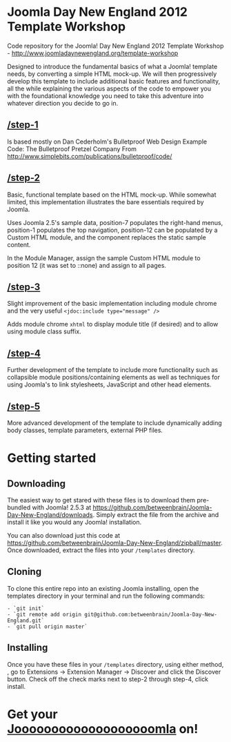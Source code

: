 # Joomla Day New England 2012 Template Workshop
Code repository for the Joomla! Day New England 2012 Template Workshop - http://www.joomladaynewengland.org/template-workshop

Designed to introduce the fundamental basics of what a Joomla! template needs, by converting a simple HTML mock-up. We will then progressively develop this template to include additional basic features and functionality, all the while explaining the various aspects of the code to empower you with the foundational knowledge you need to take this adventure into whatever direction you decide to go in.

## <a href="https://github.com/betweenbrain/Joomla-Day-New-England/tree/master/step-1">/step-1</a>
Is based mostly on Dan Cederholm's Bulletproof Web Design Example Code: The Bulletproof Pretzel Company
From http://www.simplebits.com/publications/bulletproof/code/

## <a href="https://github.com/betweenbrain/Joomla-Day-New-England/tree/master/step-2">/step-2</a>
Basic, functional template based on the HTML mock-up. While somewhat limited, this implementation illustrates the bare essentials required by Joomla.

Uses Joomla 2.5's sample data, position-7 populates the right-hand menus, position-1 populates the top navigation, position-12 can be populated by a Custom HTML module, and the component replaces the static sample content.

In the Module Manager, assign the sample Custom HTML module to position 12 (it was set to ::none)  and assign to all pages.

## <a href="https://github.com/betweenbrain/Joomla-Day-New-England/tree/master/step-3">/step-3</a>
Slight improvement of the basic implementation including module chrome and the very useful `<jdoc:include type="message" />`

Adds module chrome `xhtml`  to display module title (if desired) and to allow using module class suffix.

## <a href="https://github.com/betweenbrain/Joomla-Day-New-England/tree/master/step-4">/step-4</a>
Further development of the template to include more functionality such as collapsible module positions/containing elements as well as techniques for using Joomla's to link stylesheets, JavaScript and other head elements.

## <a href="https://github.com/betweenbrain/Joomla-Day-New-England/tree/master/step-5">/step-5</a>
More advanced development of the template to include dynamically adding body classes, template parameters, external PHP files.

# Getting started

## Downloading
The easiest way to get stared with these files is to download them pre-bundled with Joomla! 2.5.3 at <a href="https://github.com/betweenbrain/Joomla-Day-New-England/downloads">https://github.com/betweenbrain/Joomla-Day-New-England/downloads</a>. Simply extract the file from the archive and install it like you would any Joomla! installation.

You can also download just this code at <a href="https://github.com/betweenbrain/Joomla-Day-New-England/zipball/master">https://github.com/betweenbrain/Joomla-Day-New-England/zipball/master</a>. Once downloaded, extract the files into your `/templates` directory.

## Cloning
To clone this entire repo into an existing Joomla installing, open the templates directory in your terminal and run the following commands:

	- `git init`
	- `git remote add origin git@github.com:betweenbrain/Joomla-Day-New-England.git`
	- `git pull origin master`

## Installing
Once you have these files in your `/templates` directory, using either method, , go to Extensions -> Extension Manager -> Discover and click the Discover button. Check off the check marks next to step-2 through step-4, click install.

# Get your <a href="http://www.joomladaynewengland.org/images/homeslides/header-graphic.jpg">Jooooooooooooooooooomla</a> on!

